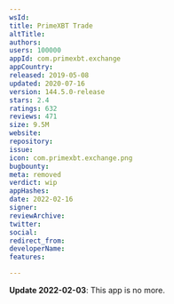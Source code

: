 ```yaml
---
wsId: 
title: PrimeXBT Trade
altTitle: 
authors: 
users: 100000
appId: com.primexbt.exchange
appCountry: 
released: 2019-05-08
updated: 2020-07-16
version: 144.5.0-release
stars: 2.4
ratings: 632
reviews: 471
size: 9.5M
website: 
repository: 
issue: 
icon: com.primexbt.exchange.png
bugbounty: 
meta: removed
verdict: wip
appHashes: 
date: 2022-02-16
signer: 
reviewArchive: 
twitter: 
social: 
redirect_from: 
developerName: 
features: 

---
```


**Update 2022-02-03**: This app is no more.
